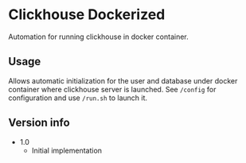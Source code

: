 # Clickhouse Dockerized

Automation for running clickhouse in docker container.

## Usage

Allows automatic initialization for the user and database under docker container where clickhouse server is launched. 
See `/config` for configuration and use `/run.sh` to launch it.

## Version info
- 1.0
    - Initial implementation